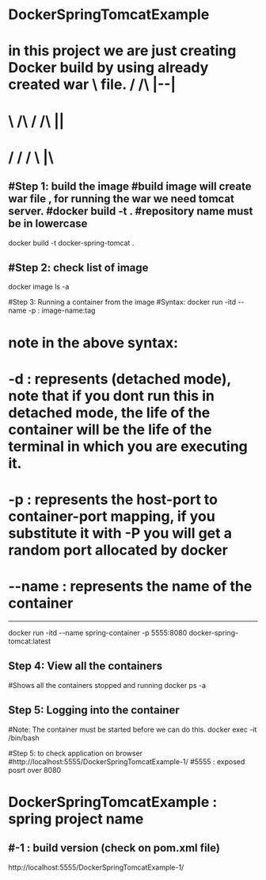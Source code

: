 # DockerSpringTomcatExample
# in this project we are just creating Docker build by using already created war \ file.  /  /\   |--|
#																				  \  /\  /  /__\  |__|  
#																				   \/  \/  /    \ |\ 

#Step 1: build the image 
#build image will create war file , for running the war we need tomcat server.
#docker build -t <repository name> .
#repository name must be in lowercase
-------------------------------------------------------------------
docker build -t docker-spring-tomcat .


#Step 2: check list of image 
-------------------------------------------------------------------
docker image ls -a

#Step 3: Running a container from the image
#Syntax: docker run -itd --name <container-name> -p <host-port>:<port in container> image-name:tag
# note in the above syntax:
# -d : represents (detached mode), note that if you dont run this in detached mode, the life of the container will be the life of the terminal in which you are executing it.
# -p : represents the host-port to container-port mapping, if you substitute it with -P you will get a random port allocated by docker
# --name : represents the name of the container 
-------------------------------------------------------------------
docker run -itd --name spring-container -p 5555:8080 docker-spring-tomcat:latest


Step 4: View all the containers
-------------------------------------------------------------------
#Shows all the containers stopped and running
docker ps -a


Step 5: Logging into the container
-------------------------------------------------------------------
#Note: The container must be started before we can do this.
docker exec -it <container-id> /bin/bash

#Step 5: to check application on browser 
#http://localhost:5555/DockerSpringTomcatExample-1/
#5555 : exposed posrt over 8080
# DockerSpringTomcatExample : spring project name 
#-1 : build version (check on  pom.xml file)
-------------------------------------------------------------------
http://localhost:5555/DockerSpringTomcatExample-1/

